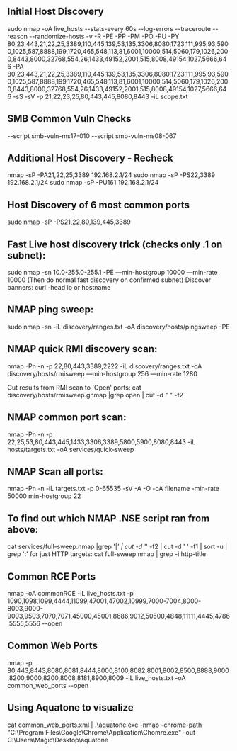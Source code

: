 Initial Host Discovery
---------------------------------------------------------------
sudo nmap -oA live_hosts --stats-every 60s --log-errors --traceroute --reason --randomize-hosts -v -R -PE -PP -PM -PO -PU -PY 80,23,443,21,22,25,3389,110,445,139,53,135,3306,8080,1723,111,995,93,5900,1025,587,8888,199,1720,465,548,113,81,6001,10000,514,5060,179,1026,2000,8443,8000,32768,554,26,1433,49152,2001,515,8008,49154,1027,5666,646 -PA  80,23,443,21,22,25,3389,110,445,139,53,135,3306,8080,1723,111,995,93,5900,1025,587,8888,199,1720,465,548,113,81,6001,10000,514,5060,179,1026,2000,8443,8000,32768,554,26,1433,49152,2001,515,8008,49154,1027,5666,646 -sS -sV -p 21,22,23,25,80,443,445,8080,8443 -iL scope.txt


SMB Common Vuln Checks
---------------------------------------------------------------
--script smb-vuln-ms17-010
--script smb-vuln-ms08-067


Additional Host Discovery - Recheck
---------------------------------------------------------------

nmap -sP -PA21,22,25,3389 192.168.2.1/24 
sudo nmap -sP -PS22,3389 192.168.2.1/24 
sudo nmap -sP -PU161 192.168.2.1/24 

Host Discovery of 6 most common ports
---------------------------------------------------------------
sudo nmap -sP -PS21,22,80,139,445,3389


Fast Live host discovery trick (checks only .1 on subnet):
---------------------------------------------------------------
sudo nmap -sn 10.0-255.0-255.1 -PE —min-hostgroup 10000 —min-rate 10000
(Then do normal fast discovery on confirmed subnet)
Discover banners:
    curl -head ip or hostname


NMAP ping sweep:
----------------------------------------------
sudo nmap -sn -iL discovery/ranges.txt -oA discovery/hosts/pingsweep -PE


NMAP quick RMI discovery scan:
-------------------------------------------
nmap -Pn -n -p 22,80,443,3389,2222 -iL discovery/ranges.txt  -oA discovery/hosts/rmisweep —min-hostgroup 256 —min-rate 1280

Cut results from RMI scan to 'Open' ports: cat discovery/hosts/rmisweep.gnmap |grep open | cut -d " " -f2


NMAP common port scan:
--------------------------------------------------------------------------
nmap -Pn -n -p 22,25,53,80,443,445,1433,3306,3389,5800,5900,8080,8443  -iL hosts/targets.txt -oA services/quick-sweep


NMAP Scan all ports:
---------------------------
nmap -Pn -n -iL targets.txt -p 0-65535 -sV -A -O -oA filename -min-rate 50000 min-hostgroup 22


To find out which NMAP .NSE script ran from above:
--------------------------------------------------
cat services/full-sweep.nmap |grep '|_' | cut -d '_' -f2 | cut -d ' ' -f1 | sort -u | grep ':'
for just HTTP targets: cat full-sweep.nmap | grep -i http-title


Common RCE Ports
---------------------------------------------------------------
nmap -oA commonRCE -iL live_hosts.txt -p 1090,1098,1099,4444,11099,47001,47002,10999,7000-7004,8000-8003,9000-9003,9503,7070,7071,45000,45001,8686,9012,50500,4848,11111,4445,4786,5555,5556 --open


Common Web Ports
---------------------------------------------------------------
nmap -p 80,443,8443,8080,8081,8444,8000,8100,8082,8001,8002,8500,8888,9000,8200,9000,8200,8008,8181,8900,8009 -iL live_hosts.txt -oA common_web_ports --open


Using Aquatone to visualize
---------------------------------------------------------------
cat common_web_ports.xml | .\aquatone.exe -nmap -chrome-path "C:\Program Files\Google\Chrome\Application\Chomre.exe" -out C:\Users\Magic\Desktop\aquatone

